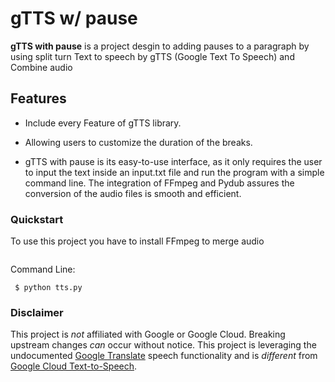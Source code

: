 # gTTS w/ pause 

**gTTS with pause** is a project desgin to adding pauses to a paragraph by using split turn Text to speech by gTTS (Google Text To Speech) and Combine audio

## Features

- Include every Feature of gTTS library.

- Allowing users to customize the duration of the breaks.

- gTTS with pause is its easy-to-use interface, as it only requires the user to input the text inside an input.txt file and run the program with a simple command line. The integration of FFmpeg and Pydub assures the conversion of the audio files is smooth and efficient.

### Quickstart
To use this project you have to install FFmpeg to merge audio

 [![<LABEL>](https://img.shields.io/static/v1?label=FFmpeg&message=Download&color=<COLOR>)](<https://ffmpeg.org/>)

Command Line:
```
 $ python tts.py
```

### Disclaimer

This project is *not* affiliated with Google or Google Cloud. Breaking upstream changes *can* occur without notice. This project is leveraging the undocumented [Google Translate](https://translate.google.com) speech functionality and is *different* from [Google Cloud Text-to-Speech](https://cloud.google.com/text-to-speech/).

